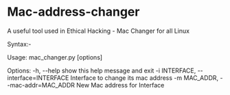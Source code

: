 # Mac-address-changer
A useful tool used in Ethical Hacking - Mac Changer for all Linux

Syntax:- 

Usage: mac_changer.py [options]

Options:
  -h, --help            show this help message and exit
  -i INTERFACE, --interface=INTERFACE
                        Interface to change its mac address
  -m MAC_ADDR, --mac-addr=MAC_ADDR
                        New Mac address for Interface
